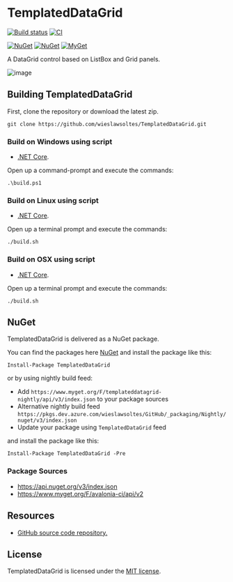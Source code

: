 # TemplatedDataGrid

[![Build status](https://dev.azure.com/wieslawsoltes/GitHub/_apis/build/status/Sources/TemplatedDataGrid)](https://dev.azure.com/wieslawsoltes/GitHub/_build/latest?definitionId=-1)
[![CI](https://github.com/wieslawsoltes/TemplatedDataGrid/actions/workflows/build.yml/badge.svg)](https://github.com/wieslawsoltes/TemplatedDataGrid/actions/workflows/build.yml)

[![NuGet](https://img.shields.io/nuget/v/TemplatedDataGrid.svg)](https://www.nuget.org/packages/TemplatedDataGrid)
[![NuGet](https://img.shields.io/nuget/dt/TemplatedDataGrid.svg)](https://www.nuget.org/packages/TemplatedDataGrid)
[![MyGet](https://img.shields.io/myget/templateddatagrid-nightly/vpre/TemplatedDataGrid.svg?label=myget)](https://www.myget.org/gallery/templateddatagrid-nightly) 

A DataGrid control based on ListBox and Grid panels.

![image](https://user-images.githubusercontent.com/2297442/129415635-15da4974-1b12-42a6-a97a-71f6cf48658b.png)

## Building TemplatedDataGrid

First, clone the repository or download the latest zip.
```
git clone https://github.com/wieslawsoltes/TemplatedDataGrid.git
```

### Build on Windows using script

* [.NET Core](https://www.microsoft.com/net/download?initial-os=windows).

Open up a command-prompt and execute the commands:
```
.\build.ps1
```

### Build on Linux using script

* [.NET Core](https://www.microsoft.com/net/download?initial-os=linux).

Open up a terminal prompt and execute the commands:
```
./build.sh
```

### Build on OSX using script

* [.NET Core](https://www.microsoft.com/net/download?initial-os=macos).

Open up a terminal prompt and execute the commands:
```
./build.sh
```

## NuGet

TemplatedDataGrid is delivered as a NuGet package.

You can find the packages here [NuGet](https://www.nuget.org/packages/TemplatedDataGrid/) and install the package like this:

`Install-Package TemplatedDataGrid`

or by using nightly build feed:
* Add `https://www.myget.org/F/templateddatagrid-nightly/api/v3/index.json` to your package sources
* Alternative nightly build feed `https://pkgs.dev.azure.com/wieslawsoltes/GitHub/_packaging/Nightly/nuget/v3/index.json`
* Update your package using `TemplatedDataGrid` feed

and install the package like this:

`Install-Package TemplatedDataGrid -Pre`

### Package Sources

* https://api.nuget.org/v3/index.json
* https://www.myget.org/F/avalonia-ci/api/v2

## Resources

* [GitHub source code repository.](https://github.com/wieslawsoltes/TemplatedDataGrid)

## License

TemplatedDataGrid is licensed under the [MIT license](LICENSE.TXT).
